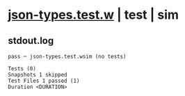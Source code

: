 # [json-types.test.w](../../../../../tests/valid/json-types.test.w) | test | sim

## stdout.log
```log
pass ─ json-types.test.wsim (no tests)

Tests (0)
Snapshots 1 skipped
Test Files 1 passed (1)
Duration <DURATION>
```

